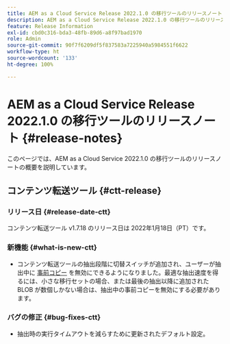 ```yaml
---
title: AEM as a Cloud Service Release 2022.1.0 の移行ツールのリリースノート
description: AEM as a Cloud Service Release 2022.1.0 の移行ツールのリリースノート
feature: Release Information
exl-id: cbd0c316-bda3-48fb-89d6-a8f97bad1970
role: Admin
source-git-commit: 90f7f6209df5f837583a7225940a5984551f6622
workflow-type: ht
source-wordcount: '133'
ht-degree: 100%

---
```


# AEM as a Cloud Service Release 2022.1.0 の移行ツールのリリースノート {#release-notes}

このページでは、AEM as a Cloud Service 2022.1.0 の移行ツールのリリースノートの概要を説明しています。

## コンテンツ転送ツール {#ctt-release}

### リリース日 {#release-date-ctt}

コンテンツ転送ツール v1.7.18 のリリース日は 2022年1月18日（PT）です。

### 新機能 {#what-is-new-ctt}

* コンテンツ転送ツールの抽出段階に切替スイッチが追加され、ユーザーが抽出中に [事前コピー](https://experienceleague.adobe.com/docs/experience-manager-cloud-service/moving/cloud-migration/content-transfer-tool/handling-large-content-repositories.html?lang=ja) を無効にできるようになりました。最適な抽出速度を得るには、小さな移行セットの場合、または最後の抽出以降に追加された BLOB が数個しかない場合は、抽出中の事前コピーを無効にする必要があります。

### バグの修正 {#bug-fixes-ctt}

* 抽出時の実行タイムアウトを減らすために更新されたデフォルト設定。
